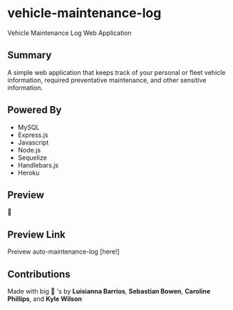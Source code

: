 # vehicle-maintenance-log
Vehicle Maintenance Log Web Application

## Summary 
A simple web application that keeps track of your personal or fleet vehicle information, required preventative maintenance, and other sensitive information.  

## Powered By
- MySQL 
- Express.js
- Javascript
- Node.js
- Sequelize
- Handlebars.js
- Heroku

## Preview
🥸

## Preview Link
Preivew auto-maintenance-log [here!]

## Contributions 
Made with big 🧠 's by **Luisianna Barrios**, **Sebastian Bowen**, **Caroline Phillips**, and **Kyle Wilson**